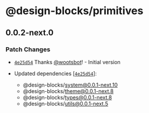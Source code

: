 # @design-blocks/primitives

## 0.0.2-next.0

### Patch Changes

- [`4e25d54`](https://github.com/wootsbot/design-blocks/commit/4e25d54baedb5e8c820da9eb15b96146379edd04) Thanks
  [@wootsbot](https://github.com/wootsbot)! - Initial version

- Updated dependencies
  [[`4e25d54`](https://github.com/wootsbot/design-blocks/commit/4e25d54baedb5e8c820da9eb15b96146379edd04)]:
  - @design-blocks/system@0.0.1-next.10
  - @design-blocks/theme@0.0.1-next.8
  - @design-blocks/types@0.0.1-next.8
  - @design-blocks/utils@0.0.1-next.5
